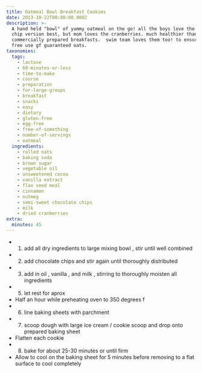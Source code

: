 ```yaml
---
title: Oatmeal Bowl Breakfast Cookies
date: 2013-10-22T00:00:00.000Z
description: >-
  A hand held "bowl" of yummy oatmeal on the go! all the boys love the chocolate
  chip version best, but mom loves the cranberries. much healthier than
  commercially prepared breakfasts.  swim team loves them too! to ensure gluten
  free use gf guaranteed oats.
taxonomies:
  tags:
    - lactose
    - 60-minutes-or-less
    - time-to-make
    - course
    - preparation
    - for-large-groups
    - breakfast
    - snacks
    - easy
    - dietary
    - gluten-free
    - egg-free
    - free-of-something
    - number-of-servings
    - oatmeal
  ingredients:
    - rolled oats
    - baking soda
    - brown sugar
    - vegetable oil
    - unsweetened cocoa
    - vanilla extract
    - flax seed meal
    - cinnamon
    - nutmeg
    - semi-sweet chocolate chips
    - milk
    - dried cranberries
extra:
  minutes: 45
---
```

 - 1) add all dry ingredients to large mixing bowl , stir until well combined
 - 2) add chocolate chips and stir again until thoroughly distributed
 - 3) add in oil , vanilla , and milk , stirring to thoroughly moisten all ingredients
 - 5) let rest for aprox
 - Half an hour while preheating oven to 350 degrees f
 - 6) line baking sheets with parchment
 - 7) scoop dough with large ice cream / cookie scoop and drop onto prepared baking sheet
 - Flatten each cookie
 - 8) bake for about 25-30 minutes or until firm
 - Allow to cool on the baking sheet for 5 minutes before removing to a flat surface to cool completely
